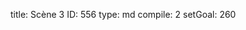 title:          Scène 3
ID:             556
type:           md
compile:        2
setGoal:        260


